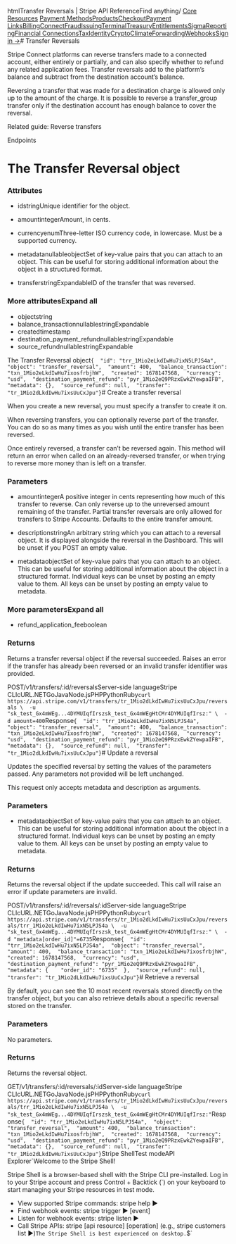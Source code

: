 htmlTransfer Reversals | Stripe API Reference[](/api)Find anything/
[Core Resources](#)
[Payment Methods](#)[Products](#)[Checkout](#)[Payment Links](#)[Billing](#)[Connect](#)[Fraud](#)[Issuing](#)[Terminal](#)[Treasury](#)[Entitlements](#)[Sigma](#)[Reporting](#)[Financial Connections](#)[Tax](#)[Identity](#)[Crypto](#)[Climate](#)[Forwarding](#)[Webhooks](#)[Sign in →](https://dashboard.stripe.com/login)# Transfer Reversals

Stripe Connect platforms can reverse transfers made to a connected account, either entirely or partially, and can also specify whether to refund any related application fees. Transfer reversals add to the platform’s balance and subtract from the destination account’s balance.

Reversing a transfer that was made for a destination charge is allowed only up to the amount of the charge. It is possible to reverse a transfer_group transfer only if the destination account has enough balance to cover the reversal.

Related guide: Reverse transfers

Endpoints
# The Transfer Reversal object

### Attributes

- idstringUnique identifier for the object.


- amountintegerAmount, in cents.


- currencyenumThree-letter ISO currency code, in lowercase. Must be a supported currency.


- metadatanullableobjectSet of key-value pairs that you can attach to an object. This can be useful for storing additional information about the object in a structured format.


- transferstringExpandableID of the transfer that was reversed.



### More attributesExpand all

- objectstring
- balance_transactionnullablestringExpandable
- createdtimestamp
- destination_payment_refundnullablestringExpandable
- source_refundnullablestringExpandable

The Transfer Reversal object`{  "id": "trr_1Mio2eLkdIwHu7ixN5LPJS4a",  "object": "transfer_reversal",  "amount": 400,  "balance_transaction": "txn_1Mio2eLkdIwHu7ixosfrbjhW",  "created": 1678147568,  "currency": "usd",  "destination_payment_refund": "pyr_1Mio2eQ9PRzxEwkZYewpaIFB",  "metadata": {},  "source_refund": null,  "transfer": "tr_1Mio2dLkdIwHu7ixsUuCxJpu"}`# Create a transfer reversal

When you create a new reversal, you must specify a transfer to create it on.

When reversing transfers, you can optionally reverse part of the transfer. You can do so as many times as you wish until the entire transfer has been reversed.

Once entirely reversed, a transfer can’t be reversed again. This method will return an error when called on an already-reversed transfer, or when trying to reverse more money than is left on a transfer.

### Parameters

- amountintegerA positive integer in cents representing how much of this transfer to reverse. Can only reverse up to the unreversed amount remaining of the transfer. Partial transfer reversals are only allowed for transfers to Stripe Accounts. Defaults to the entire transfer amount.


- descriptionstringAn arbitrary string which you can attach to a reversal object. It is displayed alongside the reversal in the Dashboard. This will be unset if you POST an empty value.


- metadataobjectSet of key-value pairs that you can attach to an object. This can be useful for storing additional information about the object in a structured format. Individual keys can be unset by posting an empty value to them. All keys can be unset by posting an empty value to metadata.



### More parametersExpand all

- refund_application_feeboolean

### Returns

Returns a transfer reversal object if the reversal succeeded. Raises an error if the transfer has already been reversed or an invalid transfer identifier was provided.

POST/v1/transfers/:id/reversalsServer-side languageStripe CLIcURL.NETGoJavaNode.jsPHPPythonRuby[](#)[](#)`curl https://api.stripe.com/v1/transfers/tr_1Mio2dLkdIwHu7ixsUuCxJpu/reversals \  -u "sk_test_Gx4mWEg...4DYMUIqfIrszsk_test_Gx4mWEgHtCMr4DYMUIqfIrsz:" \  -d amount=400`Response`{  "id": "trr_1Mio2eLkdIwHu7ixN5LPJS4a",  "object": "transfer_reversal",  "amount": 400,  "balance_transaction": "txn_1Mio2eLkdIwHu7ixosfrbjhW",  "created": 1678147568,  "currency": "usd",  "destination_payment_refund": "pyr_1Mio2eQ9PRzxEwkZYewpaIFB",  "metadata": {},  "source_refund": null,  "transfer": "tr_1Mio2dLkdIwHu7ixsUuCxJpu"}`# Update a reversal

Updates the specified reversal by setting the values of the parameters passed. Any parameters not provided will be left unchanged.

This request only accepts metadata and description as arguments.

### Parameters

- metadataobjectSet of key-value pairs that you can attach to an object. This can be useful for storing additional information about the object in a structured format. Individual keys can be unset by posting an empty value to them. All keys can be unset by posting an empty value to metadata.



### Returns

Returns the reversal object if the update succeeded. This call will raise an error if update parameters are invalid.

POST/v1/transfers/:id/reversals/:idServer-side languageStripe CLIcURL.NETGoJavaNode.jsPHPPythonRuby[](#)[](#)`curl https://api.stripe.com/v1/transfers/tr_1Mio2dLkdIwHu7ixsUuCxJpu/reversals/trr_1Mio2eLkdIwHu7ixN5LPJS4a \  -u "sk_test_Gx4mWEg...4DYMUIqfIrszsk_test_Gx4mWEgHtCMr4DYMUIqfIrsz:" \  -d "metadata[order_id]"=6735`Response`{  "id": "trr_1Mio2eLkdIwHu7ixN5LPJS4a",  "object": "transfer_reversal",  "amount": 400,  "balance_transaction": "txn_1Mio2eLkdIwHu7ixosfrbjhW",  "created": 1678147568,  "currency": "usd",  "destination_payment_refund": "pyr_1Mio2eQ9PRzxEwkZYewpaIFB",  "metadata": {    "order_id": "6735"  },  "source_refund": null,  "transfer": "tr_1Mio2dLkdIwHu7ixsUuCxJpu"}`# Retrieve a reversal

By default, you can see the 10 most recent reversals stored directly on the transfer object, but you can also retrieve details about a specific reversal stored on the transfer.

### Parameters

No parameters.

### Returns

Returns the reversal object.

GET/v1/transfers/:id/reversals/:idServer-side languageStripe CLIcURL.NETGoJavaNode.jsPHPPythonRuby[](#)[](#)`curl https://api.stripe.com/v1/transfers/tr_1Mio2dLkdIwHu7ixsUuCxJpu/reversals/trr_1Mio2eLkdIwHu7ixN5LPJS4a \  -u "sk_test_Gx4mWEg...4DYMUIqfIrszsk_test_Gx4mWEgHtCMr4DYMUIqfIrsz:"`Response`{  "id": "trr_1Mio2eLkdIwHu7ixN5LPJS4a",  "object": "transfer_reversal",  "amount": 400,  "balance_transaction": "txn_1Mio2eLkdIwHu7ixosfrbjhW",  "created": 1678147568,  "currency": "usd",  "destination_payment_refund": "pyr_1Mio2eQ9PRzxEwkZYewpaIFB",  "metadata": {},  "source_refund": null,  "transfer": "tr_1Mio2dLkdIwHu7ixsUuCxJpu"}`Stripe ShellTest modeAPI Explorer[](https://stripe.com/docs/stripe-cli#install)`Welcome to the Stripe Shell!

Stripe Shell is a browser-based shell with the Stripe CLI pre-installed. Log in to your
Stripe account and press Control + Backtick (`) on your keyboard to start managing your Stripe
resources in test mode.

- View supported Stripe commands: stripe help ▶️
- Find webhook events: stripe trigger ▶️ [event]
- Listen for webhook events: stripe listen ▶
- Call Stripe APIs: stripe [api resource] [operation] (e.g., stripe customers list ▶️)`The Stripe Shell is best experienced on desktop.`$`